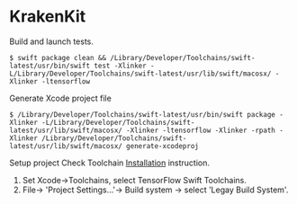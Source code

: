 # KrakenKit

Build and launch tests.
```
$ swift package clean && /Library/Developer/Toolchains/swift-latest/usr/bin/swift test -Xlinker -L/Library/Developer/Toolchains/swift-latest/usr/lib/swift/macosx/ -Xlinker -ltensorflow
```

Generate Xcode project file 
```
$ /Library/Developer/Toolchains/swift-latest/usr/bin/swift package -Xlinker -L/Library/Developer/Toolchains/swift-latest/usr/lib/swift/macosx/ -Xlinker -ltensorflow -Xlinker -rpath -Xlinker /Library/Developer/Toolchains/swift-latest/usr/lib/swift/macosx/ generate-xcodeproj
```
Setup project 
Check Toolchain [Installation](https://github.com/tensorflow/swift/blob/master/Installation.md) instruction. 
1) Set Xcode->Toolchains,  select TensorFlow Swift  Toolchains.
2) File-> 'Project Settings...'-> Build system -> select 'Legay Build System'.
